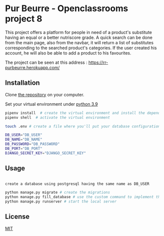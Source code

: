 # Pur Beurre - Openclassrooms project 8

This project offers a platform for people in need of a product's substitute having an equal or a better nutriscore grade.
A quick search can be done from the main page, also from the navbar, it will return a list of substitutes corresponding to the searched product's categories.
If the user created his account, he will also be able to add a product to his favourites.

The project can be seen at this address : https://rr-purbeurre.herokuapp.com/

## Installation

Clone [the repository](https://github.com/Romderful/p8_purbeurre) on your computer.


Set your virtual environment under [python 3.9](https://www.python.org/downloads/release/python-396/)


```bash
pipenv install  # create the virtual environment and install the dependencies
pipenv shell  # activate the virtual environment

touch .env # create a file where you'll put your database configuration and the django secret key

DB_USER="DB_USER"
DB_NAME="DB_NAME"
DB_PASSWORD="DB_PASSWORD"
DB_PORT="DB_PORT"
DJANGO_SECRET_KEY="DJANGO_SECRET_KEY"
```

## Usage

```bash

create a database using postgresql having the same name as DB_USER

python manage.py migrate # create the migrations
python manage.py fill_database # use the custom command to implement the dabatase
python manage.py runserver # start the local server
```

## License

[MIT](https://choosealicense.com/licenses/mit/)